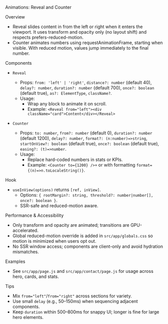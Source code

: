 Animations: Reveal and Counter

Overview
- Reveal slides content in from the left or right when it enters the viewport. It uses transform and opacity only (no layout shift) and respects prefers-reduced-motion.
- Counter animates numbers using requestAnimationFrame, starting when visible. With reduced motion, values jump immediately to the final number.

Components
- `Reveal`
  - Props: `from: 'left' | 'right'`, `distance?: number` (default 40), `delay?: number`, `duration?: number` (default 700), `once?: boolean` (default true), `as?: ElementType`, `className?`.
  - Usage:
    - Wrap any block to animate it on scroll.
    - Example:
      `<Reveal from="left"><div className="card">Content</div></Reveal>`

- `Counter`
  - Props: `to: number`, `from?: number` (default 0), `duration?: number` (default 1200), `delay?: number`, `format?: (n:number)=>string`, `startOnView?: boolean` (default true), `once?: boolean` (default true), `easing?: (t)=>number`.
  - Usage:
    - Replace hard-coded numbers in stats or KPIs.
    - Example: `<Counter to={1200} />+` or with formatting `format={(n)=>n.toLocaleString()}`.

Hook
- `useInView(options)` returns `[ref, inView]`.
  - Options: `{ rootMargin?: string, threshold?: number|number[], once?: boolean }`.
  - SSR-safe and reduced-motion aware.

Performance & Accessibility
- Only transform and opacity are animated; transitions are GPU-accelerated.
- Global reduced-motion override is added in `src/app/globals.css` so motion is minimized when users opt out.
- No SSR window access; components are client-only and avoid hydration mismatches.

Examples
- See `src/app/page.js` and `src/app/contact/page.js` for usage across hero, cards, and stats.

Tips
- Mix `from="left"`/`from="right"` across sections for variety.
- Use small `delay` (e.g., 50–150ms) when sequencing adjacent components.
- Keep `duration` within 500–800ms for snappy UI; longer is fine for large hero elements.

